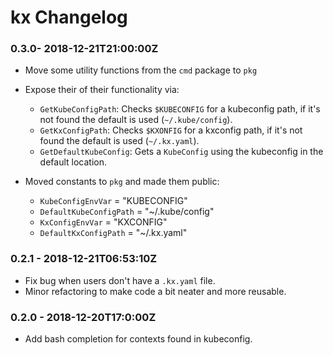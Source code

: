 # kx Changelog

### 0.3.0- 2018-12-21T21:00:00Z

- Move some utility functions from the `cmd` package to `pkg`
- Expose their of their functionality via:
  
  - `GetKubeConfigPath`: Checks `$KUBECONFIG` for a kubeconfig path, if it's not found the default is used (`~/.kube/config`).
  - `GetKxConfigPath`: Checks `$KXONFIG` for a kxconfig path, if it's not found the default is used (`~/.kx.yaml`).
  - `GetDefaultKubeConfig`: Gets a `KubeConfig` using the kubeconfig in the default location.

- Moved constants to `pkg` and made them public:

  - `KubeConfigEnvVar`      = "KUBECONFIG"
  - `DefaultKubeConfigPath` = "~/.kube/config"
  - `KxConfigEnvVar`        = "KXCONFIG"
  - `DefaultKxConfigPath`   = "~/.kx.yaml"


### 0.2.1 - 2018-12-21T06:53:10Z

- Fix bug when users don't have a `.kx.yaml` file.
- Minor refactoring to make code a bit neater and more reusable.

### 0.2.0 - 2018-12-20T17:0:00Z 

- Add bash completion for contexts found in kubeconfig.

